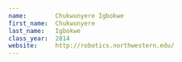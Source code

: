 ```yaml
---
name:        Chukwunyere Igbokwe
first_name:  Chukwunyere
last_name:   Igbokwe
class_year:  2014
website:     http://robotics.northwestern.edu/
---
```


